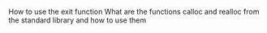  How to use the exit function
What are the functions calloc and realloc from the standard library and how to use them
